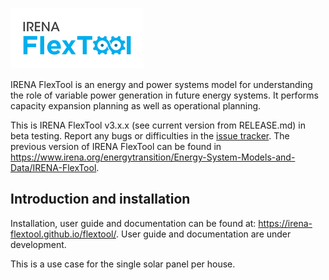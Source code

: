 ![IRENA FlexTool logo](./docs/flextool_logo.png)

IRENA FlexTool is an energy and power systems model for understanding the role of variable power generation in future energy systems. It performs capacity expansion planning as well as operational planning.

This is IRENA FlexTool v3.x.x (see current version from RELEASE.md) in beta testing. Report any bugs or difficulties in the [issue tracker](https://github.com/irena-flextool/flextool/issues). 
The previous version of IRENA FlexTool can be found in https://www.irena.org/energytransition/Energy-System-Models-and-Data/IRENA-FlexTool.

## Introduction and installation

Installation, user guide and documentation can be found at: https://irena-flextool.github.io/flextool/.
User guide and documentation are under development.


This is a use case for the single solar panel per house.
